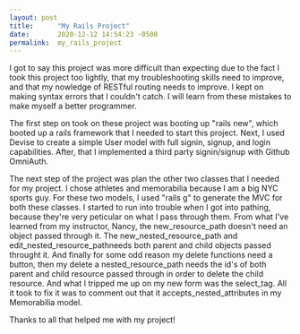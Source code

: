 ```yaml
---
layout: post
title:      "My Rails Project"
date:       2020-12-12 14:54:23 -0500
permalink:  my_rails_project
---
```



I got to say this project was more difficult than expecting due to the fact I took this project too lightly, that my troubleshooting skills need to improve, and that my nowledge of RESTful routing needs to improve. I kept on making syntax errors that I couldn't catch. I will learn from these mistakes to make myself a better programmer.

The first step on took on these project was booting up "rails new", which booted up a rails framework that I needed to start this project.  Next, I used Devise to create a simple User model with full signin, signup, and login capabilities. After, that I implemented a third party signin/signup with Github OmniAuth. 

The next step of the project was plan the other two classes that I needed for my project. I chose athletes and memorabilia because I am a big NYC sports guy. For these two models, I used "rails g" to generate the MVC for both these classes. I started to run into trouble when I got into pathing, because they're very peticular on what I pass through them. From what I've learned from my instructor, Nancy, the new_resource_path doesn't need an object passed through it. The new_nested_resource_path and edit_nested_resource_pathneeds both parent and child objects passed throught it. And finally for some odd reason my delete functions need a button, then my delete a nested_resource_path needs the id's of both parent and child resource passed through in order to delete the child resource. And what I tripped me up on my new form was the select_tag. All it took to fix it was to comment out that it accepts_nested_attributes in my Memorabilia model.

Thanks to all that helped me with my project!
